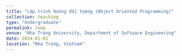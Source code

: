 ```yaml
---
title: "Lập trình hướng đối tượng (Object Oriented Programming)"
collection: teaching
type: "Undergraduate"
permalink: /oop
venue: "Nha Trang University, Department of Software Engineering"
date: 2024-01-01
location: "Nha Trang, Vietnam"
---
```


